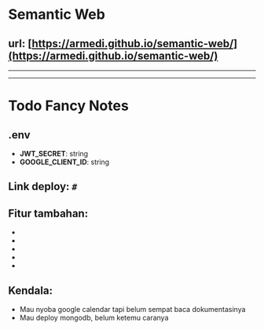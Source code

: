 # Semantic Web

## **url**: [https://armedi.github.io/semantic-web/](https://armedi.github.io/semantic-web/)


***
***


# Todo Fancy Notes

## .env
* **JWT_SECRET**: string
* **GOOGLE_CLIENT_ID**: string

## Link deploy: `#`

## Fitur tambahan:
-
-
-
-
-

## Kendala:
- Mau nyoba google calendar tapi belum sempat baca dokumentasinya
- Mau deploy mongodb, belum ketemu caranya 